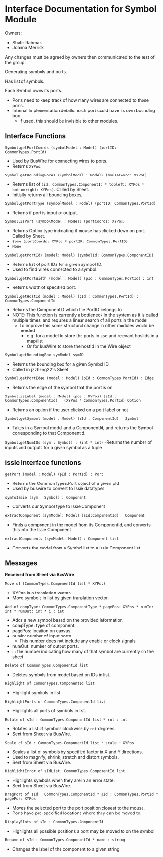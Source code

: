 # Interface Documentation for Symbol Module

Owners:
 - Shafir Rahman
 - Joanna Merrick

Any changes must be agreed by owners then communicated to the rest of the group.

Generating symbols and ports.

Has list of symbols.

Each Symbol owns its ports.
 - Ports need to keep track of how many wires are connected to those ports.
 - Internal implementation details: each port could have its own bounding box.
    - If used, this should be invisible to other modules.

## Interface Functions

`Symbol.getPortCoords (symbolModel : Model) (portID: CommonTypes.PortId)`
 - Used by BusWire for connecting wires to ports.
 - Returns `XYPos`.

`Symbol.getBoundingBoxes (symbolModel : Model) (mouseCoord: XYPos)`
 - Returns list of `(id: CommonTypes.ComponentId * topleft: XYPos * bottomright: XYPos)`. Called by Sheet.
 - Initially returns all bounding boxes.

`Symbol.getPortType (symbolModel : Model) (portID: CommonTypes.PortId)`
 - Returns if port is input or output.

`Symbol.isPort (symbolModel : Model) (portCoords: XYPos)`
 - Returns Option type indicating if mouse has clicked down on port. Called by Sheet.
 - `Some (portCoords: XYPos * portID: CommonTypes.PortID)`
 - `None`

`Symbol.getPortIds (model: Model) (symbolId: CommonTypes.ComponentID)`
 - Returns list of port IDs for a given symbol ID.
 - Used to find wires connected to a symbol.

`Symbol.getPortWidth (model : Model) (pId : CommonTypes.PortId) : int`
 - Returns width of specified port.

`Symbol.getHostId (model : Model) (pId : CommonTypes.PortId) : CommonTypes.ComponentId`
 - Returns the ComponentID which the PortID belongs to.
 - NOTE: This function is currently a bottleneck in the system as it is called multiple times, and requires a linear search of all ports in the model
    - To improve this some structural change in other modules would be needed 
        - e.g. for a model to store the ports in use and relevant hostIds in a map/list
        - Or for busWire to store the hostId in the Wire object

`Symbol.getBoundingBox symModel symID`
 - Returns the bounding box for a given Symbol ID
 - Called in jzzheng22's Sheet

`Symbol.getPortEdge (model : Model) (pId : CommonTypes.PortId) : Edge`
 - Returns the edge of the symbol that the port is on

`Symbol.isLabel (model : Model) (pos : XYPos) (sId : CommonTypes.ComponentId) : (XYPos * CommonTypes.PortId) Option`
 - Returns an option if the user clicked on a port label or not

`Symbol.getSymbol (model : Model) (sId : ComponentId) : Symbol`
 - Takes in a Symbol model and a ComponentId, and returns the Symbol corresponding to that ComponentId.

`Symbol.getNumIOs (sym : Symbol) : (int * int)`
-Returns the number of inputs and outputs for a given symbol as a tuple

## Issie interface functions

`getPort (model : Model) (pId : PortId) : Port`
- Returns the CommonTypes.Port object of a given pId
- Used by buswire to convert to Issie datatypes

`symToIssie (sym : Symbol) : Component`
- Converts our Symbol type to Issie Component

`extractComponent (symModel: Model) (sId:ComponentId) : Component`
- Finds a component in the model from its ComponentId, and converts this into the Issie Component

`extractComponents (symModel: Model) : Component list`
- Converts the model from a Symbol list to a Issie Component list

## Messages
**Received from Sheet via BusWire**

`Move of (CommonTypes.ComponentId list * XYPos)`
 - XYPos is a translation vector.
 - Move symbols in list by given translation vector.

`Add of compType: CommonTypes.ComponentType * pagePos: XYPos * numIn: int * numOut: int * i : int`
 - Adds a new symbol based on the provided information.
 - compType: type of component.
 - pagePos: location on canvas.
 - numIn: number of input ports.
    - This number does not include any enable or clock signals
 - numOut: number of output ports.
 - i : the number indicating how many of that symbol are currently on the sheet

`Delete of CommonTypes.ComponentId list`
 - Deletes symbols from model based on IDs in list.

`Highlight of CommonTypes.ComponentId list`
- Highlight symbols in list.

`HighlightPorts of CommonTypes.ComponentId list`
 - Highlights all ports of symbols in list.

`Rotate of sId : CommonTypes.ComponentId list * rot : int`
 - Rotates a list of symbols clockwise by `rot` degrees.
 - Sent from Sheet via BusWire.

`Scale of sId : CommonTypes.ComponentId list * scale : XYPos`
 - Scales a list of symbols by specified factor in X and Y directions.
 - Used to magnify, shrink, stretch and distort symbols.
 - Sent from Sheet via BusWire.

`HighlightError of sIdList: CommonTypes.ComponentId list`
 - Highlights symbols when they are in an error state.
 - Sent from Sheet via BusWire.
 
`DragPort of sId : CommonTypes.ComponentId * pId : CommonTypes.PortId * pagePos: XYPos`
 - Moves the selected port to the port position closest to the mouse.
 - Ports have pre-specified locations where they can be moved to.

 `DisplaySlots of sId : CommonTypes.ComponentId`
 - Highlights all possible positions a port may be moved to on the symbol

`Rename of sId : CommonTypes.ComponentId * name : string`
- Changes the label of the component to a given string
